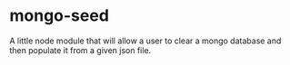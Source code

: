 # mongo-seed
A little node module that will allow a user to clear a mongo database and then populate it from a given json file.
